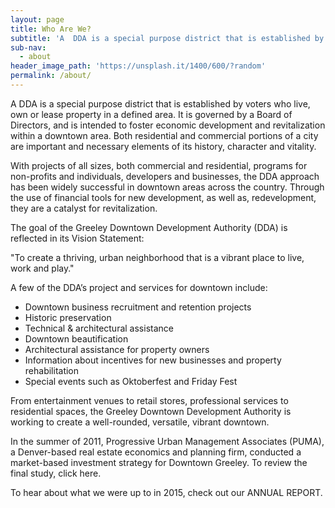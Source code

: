 ```yaml
---
layout: page
title: Who Are We?
subtitle: 'A  DDA is a special purpose district that is established by voters who live, own or lease property in a defined area. It is governed by a Board of Directors, and is intended to foster economic development and revitalization within a downtown area. Both residential and commercial portions of a city are important and necessary elements of its history, character and vitality.'
sub-nav:
  - about
header_image_path: 'https://unsplash.it/1400/600/?random'
permalink: /about/
---
```


A  DDA is a special purpose district that is established by voters who live, own or lease property in a defined area. It is governed by a Board of Directors, and is intended to foster economic development and revitalization within a downtown area. Both residential and commercial portions of a city are important and necessary elements of its history, character and vitality.

With projects of all sizes, both commercial and residential, programs for non-profits and individuals, developers and businesses, the DDA approach has been widely successful in downtown areas across the country. Through the use of financial tools for new development, as well as, redevelopment, they are a catalyst for revitalization.

The goal of the Greeley Downtown Development Authority (DDA) is reflected in its Vision Statement:

"To create a thriving, urban neighborhood that is a vibrant place to live, work and play."

A few of the DDA’s project and services for downtown include:

- Downtown business recruitment and retention projects
- Historic preservation
- Technical & architectural assistance
- Downtown beautification 
- Architectural assistance for property owners
- Information about incentives for new businesses and property rehabilitation
- Special events such as Oktoberfest and Friday Fest

From entertainment venues to retail stores, professional services to residential spaces, the Greeley Downtown Development Authority is working to create a well-rounded, versatile, vibrant downtown.

In the summer of 2011, Progressive Urban Management Associates (PUMA), a Denver-based real estate economics and planning firm, conducted a market-based investment strategy for Downtown Greeley. To review the final study, click here.

To hear about what we were up to in 2015, check out our ANNUAL REPORT.
